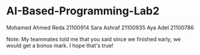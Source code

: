 # AI-Based-Programming-Lab2


Mohamed Ahmed Reda 21100914 
Sara Ashraf 21100935
Aya Adel 21100786

Note: My teammates told me that you said since we finished early, we would get a bonus mark. I hope that's true!

